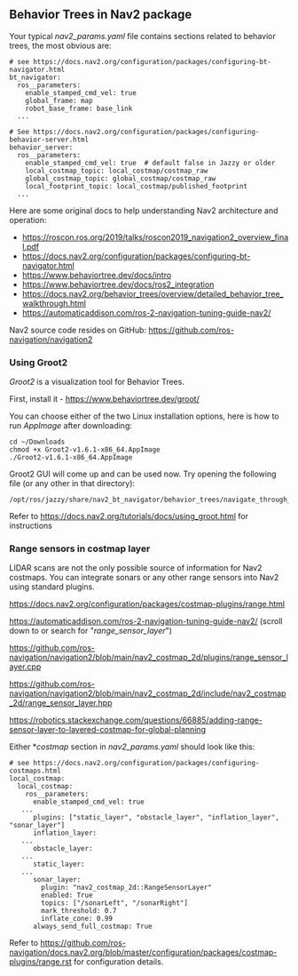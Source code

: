 ## Behavior Trees in Nav2 package

Your typical *nav2_params.yaml* file contains sections related to behavior trees, the most obvious are:
```
# see https://docs.nav2.org/configuration/packages/configuring-bt-navigator.html
bt_navigator:
  ros__parameters:
    enable_stamped_cmd_vel: true
    global_frame: map
    robot_base_frame: base_link
  ...

# See https://docs.nav2.org/configuration/packages/configuring-behavior-server.html
behavior_server:
  ros__parameters:
    enable_stamped_cmd_vel: true  # default false in Jazzy or older
    local_costmap_topic: local_costmap/costmap_raw
    global_costmap_topic: global_costmap/costmap_raw
    local_footprint_topic: local_costmap/published_footprint
  ...
```
Here are some original docs to help understanding Nav2 architecture and operation:

- https://roscon.ros.org/2019/talks/roscon2019_navigation2_overview_final.pdf
- https://docs.nav2.org/configuration/packages/configuring-bt-navigator.html
- https://www.behaviortree.dev/docs/intro
- https://www.behaviortree.dev/docs/ros2_integration
- https://docs.nav2.org/behavior_trees/overview/detailed_behavior_tree_walkthrough.html
- https://automaticaddison.com/ros-2-navigation-tuning-guide-nav2/

Nav2 source code resides on GitHub: https://github.com/ros-navigation/navigation2

### Using Groot2

_Groot2_ is a visualization tool for Behavior Trees.

First, install it - https://www.behaviortree.dev/groot/

You can choose either of the two Linux installation options, here is how to run *AppImage* after downloading:
```
cd ~/Downloads
chmod +x Groot2-v1.6.1-x86_64.AppImage 
./Groot2-v1.6.1-x86_64.AppImage 
```
Groot2 GUI will come up and can be used now. Try opening the following file (or any other in that directory):
```
/opt/ros/jazzy/share/nav2_bt_navigator/behavior_trees/navigate_through_poses_w_replanning_and_recovery.xml
```
Refer to https://docs.nav2.org/tutorials/docs/using_groot.html for instructions

### Range sensors in costmap layer

LIDAR scans are not the only possible source of information for Nav2 costmaps. 
You can integrate sonars or any other range sensors into Nav2 using standard plugins.

https://docs.nav2.org/configuration/packages/costmap-plugins/range.html

https://automaticaddison.com/ros-2-navigation-tuning-guide-nav2/  (scroll down to or search for "*range_sensor_layer*")

https://github.com/ros-navigation/navigation2/blob/main/nav2_costmap_2d/plugins/range_sensor_layer.cpp

https://github.com/ros-navigation/navigation2/blob/main/nav2_costmap_2d/include/nav2_costmap_2d/range_sensor_layer.hpp

https://robotics.stackexchange.com/questions/66885/adding-range-sensor-layer-to-layered-costmap-for-global-planning

Either *_costmap_ section in *nav2_params.yaml* should look like this:
```
# see https://docs.nav2.org/configuration/packages/configuring-costmaps.html
local_costmap:
  local_costmap:
    ros__parameters:
      enable_stamped_cmd_vel: true
   ...
      plugins: ["static_layer", "obstacle_layer", "inflation_layer", "sonar_layer"]
      inflation_layer:
   ...
      obstacle_layer:
   ...
      static_layer:
   ...
      sonar_layer:
        plugin: "nav2_costmap_2d::RangeSensorLayer"
        enabled: True
        topics: ["/sonarLeft", "/sonarRight"]
        mark_threshold: 0.7
        inflate_cone: 0.99
      always_send_full_costmap: True
```
Refer to https://github.com/ros-navigation/docs.nav2.org/blob/master/configuration/packages/costmap-plugins/range.rst for configuration details.


